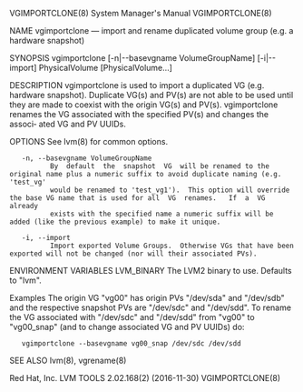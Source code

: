 VGIMPORTCLONE(8)                                              System Manager's Manual                                             VGIMPORTCLONE(8)

NAME
       vgimportclone — import and rename duplicated volume group (e.g. a hardware snapshot)

SYNOPSIS
       vgimportclone [-n|--basevgname VolumeGroupName] [-i|--import] PhysicalVolume [PhysicalVolume...]

DESCRIPTION
       vgimportclone is used to import a duplicated VG (e.g. hardware snapshot).  Duplicate VG(s) and PV(s) are not able to be used until they are
       made to coexist with the origin VG(s) and PV(s).  vgimportclone renames the VG associated with the specified PV(s) and changes the  associ‐
       ated VG and PV UUIDs.

OPTIONS
       See lvm(8) for common options.

       -n, --basevgname VolumeGroupName
              By  default  the  snapshot  VG  will be renamed to the original name plus a numeric suffix to avoid duplicate naming (e.g. 'test_vg'
              would be renamed to 'test_vg1').  This option will override the base VG name that is used for all  VG  renames.   If  a  VG  already
              exists with the specified name a numeric suffix will be added (like the previous example) to make it unique.

       -i, --import
              Import exported Volume Groups.  Otherwise VGs that have been exported will not be changed (nor will their associated PVs).

ENVIRONMENT VARIABLES
       LVM_BINARY
              The LVM2 binary to use. Defaults to "lvm".

Examples
       The origin VG "vg00" has origin PVs "/dev/sda" and "/dev/sdb" and the respective snapshot PVs are "/dev/sdc" and "/dev/sdd".  To rename the
       VG associated with "/dev/sdc" and "/dev/sdd" from "vg00" to "vg00_snap" (and to change associated VG and PV UUIDs) do:

       vgimportclone --basevgname vg00_snap /dev/sdc /dev/sdd

SEE ALSO
       lvm(8), vgrename(8)

Red Hat, Inc.                                           LVM TOOLS 2.02.168(2) (2016-11-30)                                        VGIMPORTCLONE(8)
